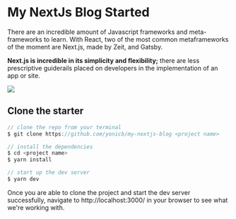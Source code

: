 # My NextJs Blog Started

There are an incredible amount of Javascript frameworks and meta-frameworks to learn. With React, two of the most common metaframeworks of the moment are Next.js, made by Zeit, and Gatsby.

**Next.js is incredible in its simplicity and flexibility;** there are less prescriptive guiderails placed on developers in the implementation of an app or site. 

![](https://i.ibb.co/Zh5yjcQ/localhost-3000-blog-starting-with-cbytes-Laptop-with-Hi-DPI-screen-1.png)

## Clone the starter

``` javascript
// clone the repo from your terminal
$ git clone https://github.com/yonicb/my-nextjs-blog <project name>

// install the dependencies
$ cd <project name>
$ yarn install

// start up the dev server
$ yarn dev
```

Once you are able to clone the project and start the dev server successfully, navigate to http://localhost:3000/ in your browser to see what we're working with.
